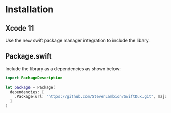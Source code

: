 # Installation

## Xcode 11

Use the new swift package manager integration to include the libary.

## Package.swift

Include the library as a dependencies as shown below:

```swift
import PackageDescription

let package = Package(
  dependencies: [
    .Package(url: "https://github.com/StevenLambion/SwiftDux.git", majorVersion: 0, minor: 5)
  ]
)
```
